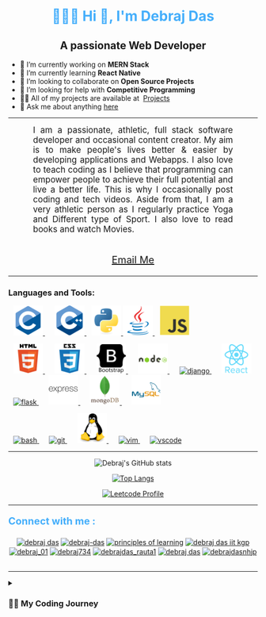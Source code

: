 <h1 align="center" style="color: #44AEFB;">👨🏻‍💻 Hi 👋, I'm Debraj Das</h1>

<h2 align="center">A passionate Web Developer</h2>

- 🔭 I’m currently working on **MERN Stack**
- 🌱 I’m currently learning **React Native**
- 👯 I’m looking to collaborate on **Open Source Projects**
- 🤝 I’m looking for help with **Competitive Programming**
- 👨‍💻 All of my projects are available at&nbsp; [Projects](https://github.com/Debraj-Das?tab=repositories)
- 💬 Ask me about anything [here](https://github.com/Debraj-Das/Debraj-Das/issues)

-----

<div align:"center" style="text-align: justify; margin: 0 50px; font-size: 17px;" >
    I am a passionate, athletic, full stack software developer and occasional content creator. My aim is to make people's lives better & easier by developing applications and Webapps.
    I also love to teach coding as I believe that programming can empower people to achieve their full potential and live a better life. This is why I occasionally post coding and tech videos. Aside from that, I am a very athletic person as I regularly practice Yoga and Different type of Sport. I also love to read books and watch Movies.

<br>
<br>

<div align="center" style="font-size: 20px">

[Email Me](debrajdas.gayatri@gmail.com)
</div>

</div>  

-----

<h3 align="left">Languages and Tools:</h3>

<div align="left">
<!-- Language part -->
<a href="https://www.cprogramming.com/" target="_blank" rel="noreferrer" style="margin:10px 10px"> <img src="https://raw.githubusercontent.com/devicons/devicon/master/icons/c/c-original.svg" alt="c" width="60" height="60"/> </a>
<a href="https://www.w3schools.com/cpp/" target="_blank" rel="noreferrer" style="margin:10px 10px"> <img src="https://raw.githubusercontent.com/devicons/devicon/master/icons/cplusplus/cplusplus-original.svg" alt="cplusplus" width="60" height="60"/> </a>
<a href="https://www.python.org" target="_blank" rel="noreferrer"> <img src="https://raw.githubusercontent.com/devicons/devicon/master/icons/python/python-original.svg" alt="python" width="60" height="60"/> </a>
<a href="https://www.java.com" target="_blank" rel="noreferrer"> <img src="https://raw.githubusercontent.com/devicons/devicon/master/icons/java/java-original.svg" alt="java" width="60" height="60"/> </a>
<a href="https://developer.mozilla.org/en-US/docs/Web/JavaScript" target="_blank" rel="noreferrer" style="margin:10px 10px"> <img src="https://raw.githubusercontent.com/devicons/devicon/master/icons/javascript/javascript-original.svg" alt="javascript" width="60" height="60"/> </a>

<!-- Web Development tool -->
<a href="https://www.w3.org/html/" target="_blank" rel="noreferrer" style="margin:10px 10px"> <img src="https://raw.githubusercontent.com/devicons/devicon/master/icons/html5/html5-original-wordmark.svg" alt="html5" width="60" height="60"/> </a> 
<a href="https://www.w3schools.com/css/" target="_blank" rel="noreferrer" style="margin:10px 10px"> <img src="https://raw.githubusercontent.com/devicons/devicon/master/icons/css3/css3-original-wordmark.svg" alt="css3" width="60" height="60"/> </a>
<a href="https://getbootstrap.com" target="_blank" rel="noreferrer" style="margin:10px 10px"> <img src="https://raw.githubusercontent.com/devicons/devicon/master/icons/bootstrap/bootstrap-plain-wordmark.svg" alt="bootstrap" width="60" height="60"/> </a>
<a href="https://nodejs.org" target="_blank" rel="noreferrer" style="margin:10px 10px"> <img src="https://raw.githubusercontent.com/devicons/devicon/master/icons/nodejs/nodejs-original-wordmark.svg" alt="nodejs" width="60" height="60"/> </a> 
<a href="https://www.djangoproject.com/" target="_blank" rel="noreferrer" style="margin:10px 10px"> <img src="https://cdn.worldvectorlogo.com/logos/django.svg" alt="django" width="60" height="60"/> </a>
<a href="https://reactjs.org/" target="_blank" rel="noreferrer" style="margin:10px 10px"> <img src="https://raw.githubusercontent.com/devicons/devicon/master/icons/react/react-original-wordmark.svg" alt="react" width="60" height="60"/> </a>
<a href="https://flask.palletsprojects.com/" target="_blank" rel="noreferrer" style="margin:10px 10px"> <img src="https://www.vectorlogo.zone/logos/pocoo_flask/pocoo_flask-icon.svg" alt="flask" width="60" height="60"/> </a>
<a href="https://expressjs.com" target="_blank" rel="noreferrer" style="margin:10px 10px"> <img src="https://raw.githubusercontent.com/devicons/devicon/master/icons/express/express-original-wordmark.svg" alt="express" width="60" height="60"/> </a>
<a href="https://www.mongodb.com/" target="_blank" rel="noreferrer" style="margin:10px 10px"> <img src="https://raw.githubusercontent.com/devicons/devicon/master/icons/mongodb/mongodb-original-wordmark.svg" alt="mongodb" width="60" height="60"/> </a>
<a href="https://www.mysql.com/" target="_blank" rel="noreferrer" style="margin:10px 10px"> <img src="https://raw.githubusercontent.com/devicons/devicon/master/icons/mysql/mysql-original-wordmark.svg" alt="mysql" width="60" height="60"/> </a>

<a href="https://www.gnu.org/software/bash/" target="_blank" rel="noreferrer" style="margin:10px 10px"> <img src="https://www.vectorlogo.zone/logos/gnu_bash/gnu_bash-icon.svg" alt="bash" width="60" height="60"/> </a>
<a href="https://git-scm.com/" target="_blank" rel="noreferrer" style="margin:10px 10px"> <img src="https://www.vectorlogo.zone/logos/git-scm/git-scm-icon.svg" alt="git" width="60" height="60"/> </a>
<a href="https://www.linux.org/" target="_blank" rel="noreferrer" style="margin:10px 10px"> <img src="https://raw.githubusercontent.com/devicons/devicon/master/icons/linux/linux-original.svg" alt="linux" width="60" height="60"/> </a>
<a href="https://www.vim.org/" target="_blank" rel="noreferrer" style="margin:10px 10px"> <img src="https://upload.wikimedia.org/wikipedia/commons/thumb/9/9f/Vimlogo.svg/1024px-Vimlogo.svg.png" alt="vim" width="60" height="60"/> </a>
<a href="https://code.visualstudio.com/" target="_blank" rel="noreferrer" style="margin:10px 10px"> <img src="https://upload.wikimedia.org/wikipedia/commons/thumb/9/9a/Visual_Studio_Code_1.35_icon.svg/768px-Visual_Studio_Code_1.35_icon.svg.png" alt="vscode" width="60" height="60"/> </a>
</div>


-----

<div align="center">

![Debraj's GitHub stats](https://github-readme-stats.vercel.app/api?username=debraj-das&show_icons=true)

[![Top Langs](https://github-readme-stats.vercel.app/api/top-langs/?username=debraj-das&layout=pie)](https://github.com/debraj-das/github-readme-stats)

[![Leetcode Profile](https://leetcode.card.workers.dev/?username=Debraj_01&style=flat&font=baloo)](https://leetcode.com/Debraj_01/)

</div>


-----

<h3  style="color: #44AEFB; margin: 20px 0px ; font-size:20px">Connect with me :</h3>

<div align="center" >
<a href="www.linkedin.com/in/debraj-das-94587025a" target="blank"><img align="center" src="https://raw.githubusercontent.com/rahuldkjain/github-profile-readme-generator/master/src/images/icons/Social/linked-in-alt.svg" alt="debraj das" height="40" width="60" /></a>
<a href="https://github.com/Debraj-Das" target="blank"><img align="center" src="https://raw.githubusercontent.com/rahuldkjain/github-profile-readme-generator/master/src/images/icons/Social/github.svg" alt="debraj-das" height="40" width="60" /></a>
<a href="https://www.youtube.com/channel/UCMA1RVGKBjkQOAXTnRDNPqQ" target="blank"><img align="center" src="https://raw.githubusercontent.com/rahuldkjain/github-profile-readme-generator/master/src/images/icons/Social/youtube.svg" alt="principles of learning" height="40" width="60" /></a>
<a href="https://fb.com/debraj das iit kgp" target="blank"><img align="center" src="https://raw.githubusercontent.com/rahuldkjain/github-profile-readme-generator/master/src/images/icons/Social/facebook.svg" alt="debraj das iit kgp" height="40" width="60" /></a>
<a href="https://www.leetcode.com/debraj_01" target="blank"><img align="center" src="https://raw.githubusercontent.com/rahuldkjain/github-profile-readme-generator/master/src/images/icons/Social/leet-code.svg" alt="debraj_01" height="40" width="60" /></a>
<a href="https://codeforces.com/profile/debraj734" target="blank"><img align="center" src="https://raw.githubusercontent.com/rahuldkjain/github-profile-readme-generator/master/src/images/icons/Social/codeforces.svg" alt="debraj734" height="40" width="60" /></a>
<a href="https://www.hackerrank.com/debrajdas_rauta1" target="blank"><img align="center" src="https://raw.githubusercontent.com/rahuldkjain/github-profile-readme-generator/master/src/images/icons/Social/hackerrank.svg" alt="debrajdas_rauta1" height="40" width="60" /></a>
<a href="https://www.hackerearth.com/debraj das" target="blank"><img align="center" src="https://raw.githubusercontent.com/rahuldkjain/github-profile-readme-generator/master/src/images/icons/Social/hackerearth.svg" alt="debraj das" height="40" width="60" /></a>
<a href="https://auth.geeksforgeeks.org/user/debrajdasnhjp" target="blank"><img align="center" src="https://raw.githubusercontent.com/rahuldkjain/github-profile-readme-generator/master/src/images/icons/Social/geeks-for-geeks.svg" alt="debrajdasnhjp" height="40" width="60" /></a>
</div>

<br>

-----

<details>
 <summary><h3>👨‍💻 My Coding Journey</h3></summary>
   I started my coding journey as a naive Engneering student with a passion to learn everything I could about this programming world - code, unix, linux, theory. My journey as a frontend developer began with a deep dive into the captivating world of web development. I embarked on a path fueled by curiosity, creativity, and a passion for crafting exceptional user experiences. I started by honing my skills in HTML, CSS, and JavaScript, mastering the art of structuring web pages, applying stunning visual styles, and adding interactive functionalities. As I progressed, I delved into popular frontend frameworks like React, which empowered me to build dynamic and scalable applications. Collaborating with designers and backend developers, I transformed wireframes and mockups into pixel-perfect designs, ensuring a seamless fusion of aesthetics and functionality. Throughout my journey, I encountered challenges such as cross-browser compatibility and responsive design, which helped me grow as a problem solver. Embracing a growth mindset, I continually sought new opportunities to learn and expand my knowledge. Attending web development conferences, participating in online communities, and exploring emerging technologies have been integral parts of my journey. As a frontend developer, I have the power to shape the digital landscape, create immersive user experiences, and contribute to the ever-evolving field of web development.

[website]: https://fkcodes.com
[youtube]: https://www.youtube.com/channel/UCMA1RVGKBjkQOAXTnRDNPqQ

</details>

